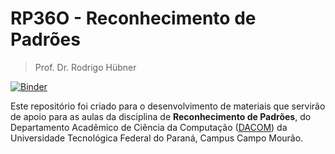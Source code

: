 # RP36O - Reconhecimento de Padrões
> Prof. Dr. Rodrigo Hübner

[![Binder](https://mybinder.org/badge_logo.svg)](https://mybinder.org/v2/gh/bneurd/RP36O.git/HEAD)

Este repositório foi criado para o desenvolvimento de materiais que servirão de apoio para as aulas da disciplina de **Reconhecimento de Padrões**, do Departamento Acadêmico de Ciência da Computação ([DACOM](http://dacom.cm.utfpr.edu.br)) da Universidade Tecnológica Federal do Paraná, Campus Campo Mourão.
